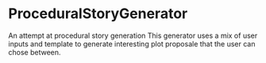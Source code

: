 # ProceduralStoryGenerator
An attempt at procedural story generation
This generator uses a mix of user inputs and template to generate interesting plot proposale that the user can chose between.
